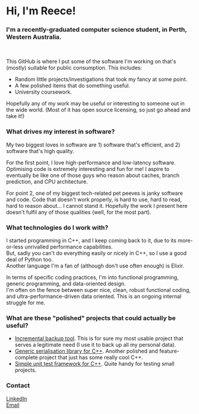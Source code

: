 # Hi, I'm Reece!

### I'm a recently-graduated computer science student, in Perth, Western Australia.

<br/>

This GitHub is where I put some of the software I'm working on that's (mostly) suitable for public consumption.
This includes:

- Random little projects/investigations that took my fancy at some point.
- A few polished items that do something useful.
- University coursework.

Hopefully any of my work may be useful or interesting to someone out in the wide world.
(Most of it has open source licensing, so just go ahead and take it!)  

### What drives my interest in software?

My two biggest loves in software are 1) software that's efficient, and 2) software that's high quality.

For the first point, I love high-performance and low-latency software.
Optimising code is extremely interesting and fun for me!
I aspire to eventually be like one of those guys who reason about caches, branch prediction, and CPU architecture.

For point 2, one of my biggest tech-related pet peeves is janky software and code.
Code that doesn't work properly, is hard to use, hard to read, hard to reason about... I cannot stand it.
Hopefully the work I present here doesn't fulfil any of those qualities (well, for the most part).

### What technologies do I work with?

I started programming in C++, and I keep coming back to it, due to its more-or-less unrivalled performance capabilities.  
But, sadly you can't do everything easily or nicely in C++, so I use a good deal of Python too.  
Another language I'm a fan of (although don't use often enough) is Elixir.

In terms of specific coding practices, I'm into functional programming, generic programming, and data-oriented design.  
I'm often on the fence between super nice, clean, robust functional coding, and ultra-performance-driven data oriented.
This is an ongoing internal struggle for me.

### What are these "polished" projects that could actually be useful?

- [Incremental backup tool](https://github.com/MC-DeltaT/IncrementalBackup2). This is for sure my most usable project that serves a legitimate need (I use it to back up all my personal data).
- [Generic serialisation library for C++](https://github.com/MC-DeltaT/SerialisePP). Another polished and feature-complete project that just has some really cool C++.
- [Simple unit test framework for C++](https://github.com/MC-DeltaT/SimpleTest). Quite handy for testing small projects.

### Contact

[LinkedIn](https://www.linkedin.com/in/reece-jones-1327261a3/)  
[Email](mailto:reece.jones131@gmail.com)
